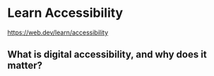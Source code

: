 # Learn Accessibility

https://web.dev/learn/accessibility

## What is digital accessibility, and why does it matter?
